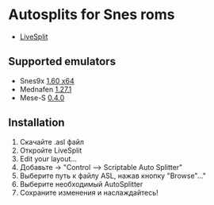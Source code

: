 # Autosplits for Snes roms
- [LiveSplit](https://github.com/LiveSplit/LiveSplit/releases "LiveSplit on github")
## Supported emulators
- Snes9x [1.60 x64](https://sites.google.com/site/bearoso/snes9x/snes9x-1.60-win32-x64.zip?attredirects=0&d=1 "Download")
- Mednafen [1.27.1](https://mednafen.github.io/releases "Download")
- Mese-S [0.4.0](https://github.com/SourMesen/Mesen-S/releases/tag/0.4.0 "Download")
## Installation
1. Скачайте .asl файл
2. Откройте LiveSplit
3. Edit your layout...
4. Добавьте -> "Control –> Scriptable Auto Splitter"
5. Выберите путь к файлу ASL, нажав кнопку "Browse"..."
6. Выберите необходимый AutoSplitter
7. Сохраните изменения и наслаждайтесь!

